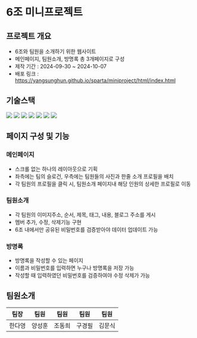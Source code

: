 # 6조 미니프로젝트

## 프로젝트 개요
- 6조와 팀원을 소개하기 위한 웹사이트
- 메인페이지, 팀원소개, 방명록 총 3개페이지로 구성
- 제작 기간 : 2024-09-30 ~ 2024-10-07
- 배포 링크 : https://yangsunghun.github.io/sparta/miniproject/html/index.html


## 기술스택
<img src="https://img.shields.io/badge/html5-E34F26?style=for-the-badge&logo=html5&logoColor=white"> <img src="https://img.shields.io/badge/css-1572B6?style=for-the-badge&logo=css3&logoColor=white"> <img src="https://img.shields.io/badge/javascript-F7DF1E?style=for-the-badge&logo=javascript&logoColor=black"> <img src="https://img.shields.io/badge/jquery-0769AD?style=for-the-badge&logo=jquery&logoColor=white"> <img src="https://img.shields.io/badge/firebase-FFCA28?style=for-the-badge&logo=firebase&logoColor=white"> <img src="https://img.shields.io/badge/bootstrap-7952B3?style=for-the-badge&logo=bootstrap&logoColor=white"> <img src="https://img.shields.io/badge/github-181717?style=for-the-badge&logo=github&logoColor=white"> 

## 페이지 구성 및 기능
### 메인페이지
- 스크롤 없는 하나의 레이아웃으로 기획
- 좌측에는 팀의 슬로건, 우측에는 팀원들의 사진과 한줄 소개 프로필을 배치
- 각 팀원의 프로필을 클릭 시, 팀원소개 페이지내 해당 인원의 상세한 프로필로 이동


### 팀원소개
- 각 팀원의 이미지주소, 순서, 제목, 태그, 내용, 블로그 주소를 게시
- 멤버 추가, 수정, 삭제기능 구현
- 6조 내에서만 공유된 비밀번호를 검증받아야 데이터 업데이트 가능


### 방명록 
- 방명록을 작성할 수 있는 페이지
- 이름과 비밀번호를 입력하면 누구나 방명록을 저장 가능
- 작성할 때 입력하였던 비밀번호를 검증하여야 수정 삭제가 가능

## 팀원소개
|팀장|팀원|팀원|팀원|팀원|
|:---:|:---:|:---:|:---:|:---:|
|한다영|양성훈|조동희|구경필|김문식|
